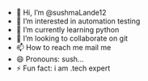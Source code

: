 - 👋 Hi, I’m @sushmaLande12
- 👀 I’m interested in automation testing
- 🌱 I’m currently learning python
- 💞️ I’m looking to collaborate on git
- 📫 How to reach me mail me
- 😄 Pronouns: sush...
- ⚡ Fun fact: i am .tech expert

<!---
sushmaLande12/sushmaLande12 is a ✨ special ✨ repository because its `README.md` (this file) appears on your GitHub profile.
You can click the Preview link to take a look at your changes.
--->
